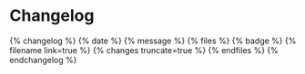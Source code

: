 # Changelog

{% changelog %}
    {% date %}
    {% message %}
    {% files %}
        {% badge %}
        {% filename link=true %}
        {% changes truncate=true %}
    {% endfiles %}
{% endchangelog %}
